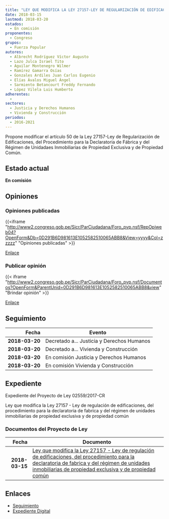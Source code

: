 ```yaml
---
title: "LEY QUE MODIFICA LA LEY 27157-LEY DE REGULARIZACIÓN DE EDIFICACIONES, DEL PROCEDIMIENTO PARA LA DECLARATORIA DE FÁBRICA Y DEL RÉGIMEN DE UNIDADES INMOBILIARIAS DE PROPIEDAD EXCLUSIVA Y DE PROPIEDAD COMÚN"
date: 2018-03-15
lastmod: 2018-03-20
estados: 
  - En comisión
proponentes: 
  - Congreso
grupos: 
  - Fuerza Popular
autores: 
  - Albrecht Rodríguez Víctor Augusto
  - Lazo Julca Israel Tito
  - Aguilar Montenegro Wilmer
  - Ramírez Gamarra Osías
  - Gonzales Ardiles Juan Carlos Eugenio
  - Elías Ávalos Miguel Ángel
  - Sarmiento Betancourt Freddy Fernando
  - López Vilela Luis Humberto
adherentes: 
  - 
sectores: 
  - Justicia y Derechos Humanos
  - Vivienda y Construcción
periodos: 
  - 2016-2021
---
```


Propone modificar el artículo 50 de la Ley 27157-Ley de Regularización de Edificaciones, del Procedimiento para la Declaratoria de Fábrica y del Régimen de Unidadaes Inmobiliarias de Propiedad Exclusiva y de Propiedad Común.


## Estado actual

**En comisión**

## Opiniones

### Opiniones publicadas

{{<iframe "http://www2.congreso.gob.pe/Sicr/ParCiudadana/Foro_pvp.nsf/RepOpiweb04?OpenForm&Db=0D291B6D981613E1052582510065ABB8&View=yyyy&Col=zzzzz" "Opiniones publicadas" >}}

[Enlace](http://www2.congreso.gob.pe/Sicr/ParCiudadana/Foro_pvp.nsf/RepOpiweb04?OpenForm&Db=0D291B6D981613E1052582510065ABB8&View=yyyy&Col=zzzzz)
### Publicar opinión

{{< iframe "http://www2.congreso.gob.pe/Sicr/ParCiudadana/Foro_pvp.nsf/Documentos?OpenForm&ParentUnid=0D291B6D981613E1052582510065ABB8&view" "Brindar opinión" >}}

[Enlace](http://www2.congreso.gob.pe/Sicr/ParCiudadana/Foro_pvp.nsf/Documentos?OpenForm&ParentUnid=0D291B6D981613E1052582510065ABB8&view)

## Seguimiento

| Fecha | Evento |
|------:|--------|
| **2018-03-20** | Decretado a... Justicia y Derechos Humanos|
| **2018-03-20** | Decretado a... Vivienda y Construcción|
| **2018-03-20** | En comisión Justicia y Derechos Humanos|
| **2018-03-20** | En comisión Vivienda y Construcción|


## Expediente

Expediente del Proyecto de Ley 02559/2017-CR

Ley que modifica la Ley 27157 - Ley de regulación de edificaciones, del procedimiento para la declaratoria de fabrica y del régimen de unidades inmobiliarias de propiedad exclusiva y de propiedad común


### Documentos del Proyecto de Ley

| Fecha | Documento |
|------:|--------|
| **2018-03-15** | [Ley que modifica la Ley 27157 - Ley de regulación de edificaciones, del procedimiento para la declaratoria de fabrica y del régimen de unidades inmobiliarias de propiedad exclusiva y de propiedad común](http://www.leyes.congreso.gob.pe/Documentos/2016_2021/Proyectos_de_Ley_y_de_Resoluciones_Legislativas/PL0255920180315..pdf) |

## Enlaces 

- [Seguimiento](http://www2.congreso.gob.pe/Sicr/TraDocEstProc/CLProLey2016.nsf/f7fff46988ca05b1052578e100829cc7/03eea0fa8866f66d05258251007c9ae3?OpenDocument)
- [Expediente Digital](http://www2.congreso.gob.pe/Sicr/TraDocEstProc/CLProLey2016.nsf/f7fff46988ca05b1052578e100829cc7/03eea0fa8866f66d05258251007c9ae3?OpenDocument&Click=05257FB7005EB655.eb71d0cf91d8294e05256cdf006b5706/$Body/0.1C6C)
